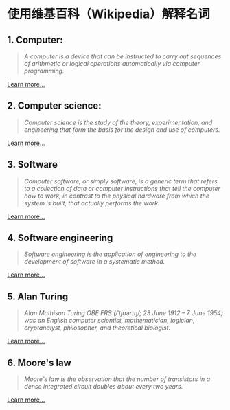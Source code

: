 使用维基百科（Wikipedia）解释名词
=============================

## <b>1. Computer:</b>
><i>A computer is a device that can be instructed to carry out sequences of arithmetic or logical operations automatically via computer programming.</i>

[Learn more...](https://en.wikipedia.org/wiki/Computer)

## <b>2. Computer science:</b>
><i>Computer science is the study of the theory, experimentation, and engineering that form the basis for the design and use of computers. </i>

[Learn more...](https://en.wikipedia.org/wiki/Computer_science)

## <b>3. Software</b>
><i>Computer software, or simply software, is a generic term that refers to a collection of data or computer instructions that tell the computer how to work, in contrast to the physical hardware from which the system is built, that actually performs the work.</i>

[Learn more...](https://en.wikipedia.org/wiki/Software)

## <b>4. Software engineering</b>
><i>Software engineering is the application of engineering to the development of software in a systematic method.</i>

[Learn more...](https://en.wikipedia.org/wiki/Software_engineering)

## <b>5. Alan Turing</b>
><i>Alan Mathison Turing OBE FRS (/ˈtjʊərɪŋ/; 23 June 1912 – 7 June 1954) was an English computer scientist, mathematician, logician, cryptanalyst, philosopher, and theoretical biologist.</i>

[Learn more...](https://en.wikipedia.org/wiki/Alan_Turing)

## <b>6. Moore's law</b>
><i>Moore's law is the observation that the number of transistors in a dense integrated circuit doubles about every two years.</i>

[Learn more...](https://en.wikipedia.org/wiki/Moore%27s_law)
